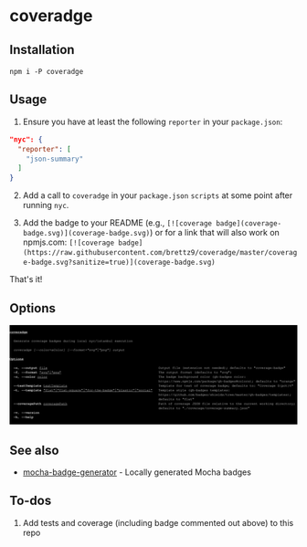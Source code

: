<!--
[![coverage badge](https://raw.githubusercontent.com/brettz9/coveradge/master/coverage-badge.svg?sanitize=true)](coverage-badge.svg)
-->

# coveradge

## Installation

```
npm i -P coveradge
```

## Usage

1. Ensure you have at least the following `reporter` in your `package.json`:

```json
"nyc": {
  "reporter": [
    "json-summary"
  ]
}
```

2. Add a call to `coveradge` in your `package.json` `scripts` at some point
    after running `nyc`.

3. Add the badge to your README (e.g., `[![coverage badge](coverage-badge.svg)](coverage-badge.svg)`) or for a link that will also work on npmjs.com: `[![coverage badge](https://raw.githubusercontent.com/brettz9/coveradge/master/coverage-badge.svg?sanitize=true)](coverage-badge.svg)`

That's it!

## Options

[![CLI instructions](cli.svg)](cli.svg)

## See also

- [mocha-badge-generator](https://github.com/ianpogi5/mocha-badge-generator) - Locally generated Mocha badges

## To-dos

1. Add tests and coverage (including badge commented out above) to this repo
